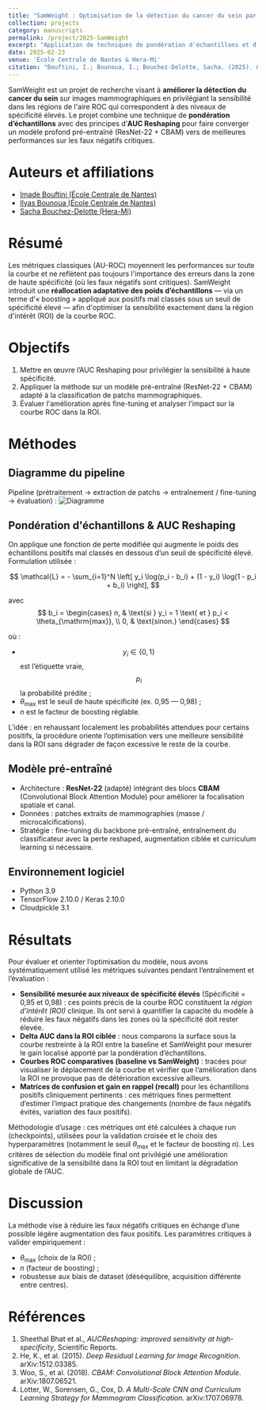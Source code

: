```yaml
---
title: "SamWeight : Optimisation de la détection du cancer du sein par AUC Reshaping"
collection: projects
category: manuscripts
permalink: /project/2025-SamWeight
excerpt: "Application de techniques de pondération d'échantillons et d'AUC Reshaping pour améliorer la sensibilité à haute spécificité en classification mammographique."
date: 2025-02-23
venue: 'École Centrale de Nantes & Hera-Mi'
citation: "Bouftini, I.; Bounoua, I.; Bouchez-Delotte, Sacha. (2025). &quot;SamWeight : Optimisation de la détection du cancer du sein par AUC Reshaping.&quot; <i>Projet de recherche, École Centrale de Nantes & Hera-Mi</i>."
---
```


SamWeight est un projet de recherche visant à **améliorer la détection du cancer du sein** sur images mammographiques en privilégiant la sensibilité dans les régions de l'aire ROC qui correspondent à des niveaux de spécificité élevés. Le projet combine une technique de **pondération d’échantillons** avec des principes d’**AUC Reshaping** pour faire converger un modèle profond pré-entraîné (ResNet-22 + CBAM) vers de meilleures performances sur les faux négatifs critiques.

# Auteurs et affiliations
- [Imade Bouftini (École Centrale de Nantes)](https://github.com/ibouftini)
- [Ilyas Bounoua (École Centrale de Nantes)](https://github.com/ilyasbounoua)
- [Sacha Bouchez-Delotte (Hera-Mi)](https://github.com/sacha4595)

# Résumé
Les métriques classiques (AU-ROC) moyennent les performances sur toute la courbe et ne reflètent pas toujours l'importance des erreurs dans la zone de haute spécificité (où les faux négatifs sont critiques). SamWeight introduit une **réallocation adaptative des poids d’échantillons** — via un terme d'« boosting » appliqué aux positifs mal classés sous un seuil de spécificité élevé — afin d'optimiser la sensibilité exactement dans la région d'intérêt (ROI) de la courbe ROC.

# Objectifs
1. Mettre en œuvre l’AUC Reshaping pour privilégier la sensibilité à haute spécificité.  
2. Appliquer la méthode sur un modèle pré-entraîné (ResNet-22 + CBAM) adapté à la classification de patchs mammographiques.  
3. Évaluer l'amélioration après fine-tuning et analyser l'impact sur la courbe ROC dans la ROI.

# Méthodes

## Diagramme du pipeline
Pipeline (prétraitement → extraction de patchs → entraînement / fine-tuning → évaluation) : 
![Diagramme](http://ilyasbounoua.github.io/files/Diagram.svg) 

## Pondération d'échantillons & AUC Reshaping
On applique une fonction de perte modifiée qui augmente le poids des échantillons positifs mal classés en dessous d’un seuil de spécificité élevé. Formulation utilisée :

$$
\mathcal{L} = - \sum_{i=1}^N \left[ y_i \log(p_i - b_i) + (1 - y_i) \log(1 - p_i + b_i) \right],
$$

avec
$$
b_i =
\begin{cases}
n, & \text{si } y_i = 1 \text{ et } p_i < \theta_{\mathrm{max}}, \\
0, & \text{sinon.}
\end{cases}
$$

où :
- $$y_i \in \{0,1\}$$ est l’étiquette vraie, $$p_i$$ la probabilité prédite ;  
- $\theta_{\mathrm{max}}$ est le seuil de haute spécificité (ex. 0,95 — 0,98) ;  
- $n$ est le facteur de boosting réglable.

L’idée : en rehaus­sant localement les probabilités attendues pour certains positifs, la procédure oriente l’optimisation vers une meilleure sensibilité dans la ROI sans dégrader de façon excessive le reste de la courbe.

## Modèle pré-entraîné
- Architecture : **ResNet-22** (adapté) intégrant des blocs **CBAM** (Convolutional Block Attention Module) pour améliorer la focalisation spatiale et canal.  
- Données : patches extraits de mammographies (masse / microcalcifications).  
- Stratégie : fine-tuning du backbone pré-entraîné, entraînement du classificateur avec la perte reshaped, augmentation ciblée et curriculum learning si nécessaire.

## Environnement logiciel
- Python 3.9  
- TensorFlow 2.10.0 / Keras 2.10.0  
- Cloudpickle 3.1

# Résultats
Pour évaluer et orienter l’optimisation du modèle, nous avons systématiquement utilisé les métriques suivantes pendant l’entraînement et l’évaluation :

- **Sensibilité mesurée aux niveaux de spécificité élevés** (Spécificité = 0,95 et 0,98) : ces points précis de la courbe ROC constituent la *région d’intérêt (ROI)* clinique. Ils ont servi à quantifier la capacité du modèle à réduire les faux négatifs dans les zones où la spécificité doit rester élevée.  
- **Delta AUC dans la ROI ciblée** : nous comparons la surface sous la courbe restreinte à la ROI entre la baseline et SamWeight pour mesurer le gain localisé apporté par la pondération d’échantillons.  
- **Courbes ROC comparatives (baseline vs SamWeight)** : tracées pour visualiser le déplacement de la courbe et vérifier que l’amélioration dans la ROI ne provoque pas de détérioration excessive ailleurs.  
- **Matrices de confusion et gain en rappel (recall)** pour les échantillons positifs cliniquement pertinents : ces métriques fines permettent d’estimer l’impact pratique des changements (nombre de faux négatifs évités, variation des faux positifs).  

Méthodologie d’usage : ces métriques ont été calculées à chaque run (checkpoints), utilisées pour la validation croisée et le choix des hyperparamètres (notamment le seuil $\theta_{\mathrm{max}}$ et le facteur de boosting $n$). Les critères de sélection du modèle final ont privilégié une amélioration significative de la sensibilité dans la ROI tout en limitant la dégradation globale de l’AUC.  


# Discussion
La méthode vise à réduire les faux négatifs critiques en échange d’une possible légère augmentation des faux positifs. Les paramètres critiques à valider empiriquement :
- $\theta_{\mathrm{max}}$ (choix de la ROI) ;  
- $n$ (facteur de boosting) ;  
- robustesse aux biais de dataset (déséquilibre, acquisition différente entre centres).


# Références
1. Sheethal Bhat et al., *AUCReshaping: improved sensitivity at high-specificity*, Scientific Reports.  
2. He, K., et al. (2015). *Deep Residual Learning for Image Recognition*. arXiv:1512.03385.  
3. Woo, S., et al. (2018). *CBAM: Convolutional Block Attention Module*. arXiv:1807.06521.  
4. Lotter, W., Sorensen, G., Cox, D. *A Multi-Scale CNN and Curriculum Learning Strategy for Mammogram Classification*. arXiv:1707.06978.
